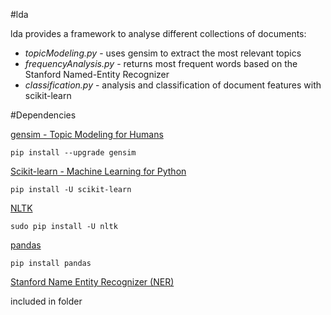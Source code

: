 #lda

lda provides a framework to analyse different collections of documents:
 * *topicModeling.py* - uses gensim to extract the most relevant topics
 * *frequencyAnalysis.py* - returns most frequent words based on the Stanford Named-Entity Recognizer
 * *classification.py* - analysis and classification of document features with scikit-learn
 
#Dependencies

[gensim - Topic Modeling for Humans](https://radimrehurek.com/gensim/install.html)
```
pip install --upgrade gensim
```
[Scikit-learn - Machine Learning for Python](http://scikit-learn.org/stable/install.html)
```
pip install -U scikit-learn
```
[NLTK](http://www.nltk.org/install.html)
```
sudo pip install -U nltk
``` 
[pandas](http://pandas.pydata.org/pandas-docs/stable/install.html)
```
pip install pandas
```
[Stanford Name Entity Recognizer (NER)](http://nlp.stanford.edu/software/CRF-NER.shtml)

included in folder

